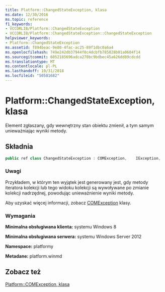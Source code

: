 ```yaml
---
title: Platform::ChangedStateException, klasa
ms.date: 12/30/2016
ms.topic: reference
f1_keywords:
- VCCORLIB/Platform::ChangedStateException
- VCCORLIB/Platform::ChangedStateException::ChangedStateException
helpviewer_keywords:
- Platform::ChangedStateException
ms.assetid: f894beac-9e80-4fac-ac25-89f1dbc0a6a4
ms.openlocfilehash: 749e242db37944f0c4dcbfb785028b01a0604f14
ms.sourcegitcommit: 6052185696adca270bc9bdbec45a626dd89cdcdd
ms.translationtype: MT
ms.contentlocale: pl-PL
ms.lasthandoff: 10/31/2018
ms.locfileid: "50581682"
---
```

# <a name="platformchangedstateexception-class"></a>Platform::ChangedStateException, klasa

Element zgłaszany, gdy wewnętrzny stan obiektu zmienił, a tym samym unieważniając wyniki metody.

## <a name="syntax"></a>Składnia

```cpp
public ref class ChangedStateException : COMException,    IException,    IPrintable,    IEquatable
```

### <a name="remarks"></a>Uwagi

Przykładem, w którym ten wyjątek jest generowany jest, gdy metody iteratora kolekcji lub tego widoku kolekcji są wywoływane po zmianie kolekcji nadrzędnej, powodując unieważnienie wyniki metody.

Aby uzyskać więcej informacji, zobacz [COMException](../cppcx/platform-comexception-class.md) klasy.

### <a name="requirements"></a>Wymagania

**Minimalna obsługiwana klienta:** systemu Windows 8

**Minimalna obsługiwana serwera:** systemu Windows Server 2012

**Namespace:** platformy

**Metadane:** platform.winmd

## <a name="see-also"></a>Zobacz też

[Platform::COMException, klasa](../cppcx/platform-comexception-class.md)